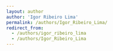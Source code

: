```yaml
---
layout: author
author: 'Igor Ribeiro Lima'
permalink: /authors/Igor_Ribeiro_Lima/
redirect_from:
  - /authors/igor_ribeiro_lima
  - /authors/Igor_Ribeiro_Lima
---
```

